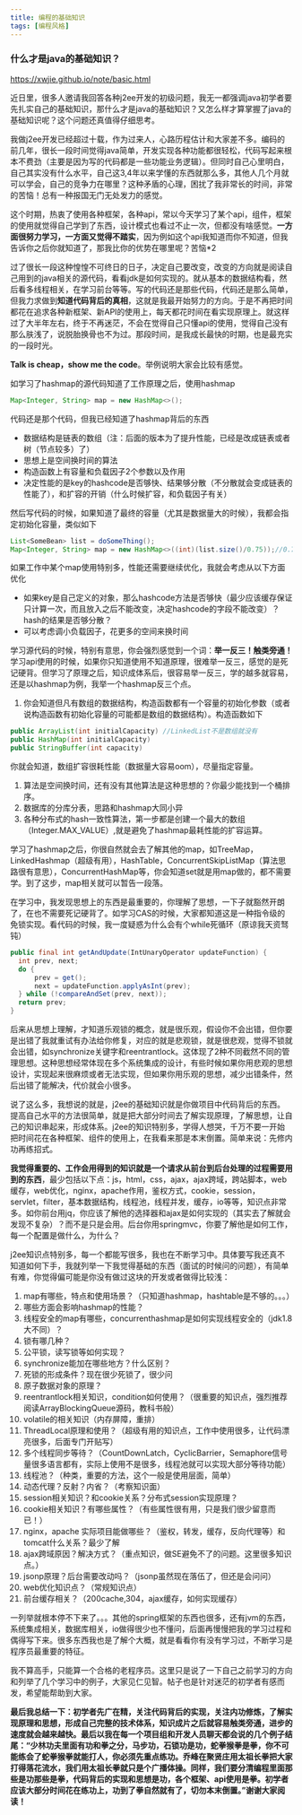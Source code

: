 ```yaml
---
title: 编程的基础知识
tags: [编程风格]
---
```


### 什么才是java的基础知识？

https://xwjie.github.io/note/basic.html

近日里，很多人邀请我回答各种j2ee开发的初级问题，我无一都强调java初学者要先扎实自己的基础知识，那什么才是java的基础知识？又怎么样才算掌握了java的基础知识呢？这个问题还真值得仔细思考。

我做j2ee开发已经超过十载，作为过来人，心路历程估计和大家差不多。编码的前几年，很长一段时间觉得java简单，开发实现各种功能都很轻松，代码写起来根本不费劲（主要是因为写的代码都是一些功能业务逻辑）。但同时自己心里明白，自己其实没有什么水平，自己这3,4年以来学懂的东西就那么多，其他人几个月就可以学会，自己的竞争力在哪里？这种矛盾的心理，困扰了我非常长的时间，非常的苦恼！总有一种报国无门无处发力的感觉。

这个时期，热衷了使用各种框架，各种api，常以今天学习了某个api，组件，框架的使用就觉得自己学到了东西，设计模式也看过不止一次，但都没有啥感觉。**一方面很努力学习，一方面又觉得不踏实**，因为例如这个api我知道而你不知道，但我告诉你之后你就知道了，那我比你的优势在哪里呢？苦恼*2

过了很长一段这种惶惶不可终日的日子，决定自己要改变，改变的方向就是阅读自己用到的java相关的源代码，看看jdk是如何实现的。就从基本的数据结构看，然后看多线程相关，在学习前台等等。写的代码还是那些代码，代码还是那么简单，但我力求做到**知道代码背后的真相**，这就是我最开始努力的方向。于是不再把时间都花在追求各种新框架、新API的使用上，每天都花时间在看实现原理上。就这样过了大半年左右，终于不再迷茫，不会在觉得自己只懂api的使用，觉得自己没有那么肤浅了，说脱胎换骨也不为过。那段时间，是我成长最快的时期，也是最充实的一段时光。

**Talk is cheap，show me the code**。举例说明大家会比较有感觉。

如学习了hashmap的源代码知道了工作原理之后，使用hashmap

```java
Map<Integer, String> map = new HashMap<>();
```

代码还是那个代码，但我已经知道了hashmap背后的东西

- 数据结构是链表的数组（注：后面的版本为了提升性能，已经是改成链表或者树（节点较多）了）
- 思想上是空间换时间的算法
- 构造函数上有容量和负载因子2个参数以及作用
- 决定性能的是key的hashcode是否够快、结果够分散（不分散就会变成链表的性能了），和扩容的开销（什么时候扩容，和负载因子有关）

然后写代码的时候，如果知道了最终的容量（尤其是数据量大的时候），我都会指定初始化容量，类似如下

```java
List<SomeBean> list = doSomeThing(); 
Map<Integer, String> map = new HashMap<>((int)(list.size()/0.75));//0.75为默认负载因子
```

如果工作中某个map使用特别多，性能还需要继续优化，我就会考虑从以下方面优化

- 如果key是自己定义的对象，那么hashcode方法是否够快（最少应该缓存保证只计算一次，而且放入之后不能改变，决定hashcode的字段不能改变）？ hash的结果是否够分散？
- 可以考虑调小负载因子，花更多的空间来换时间

学习源代码的时候，特别有意思，你会强烈感觉到一个词：**举一反三！触类旁通！** 学习api使用的时候，如果你只知道使用不知道原理，很难举一反三，感觉的是死记硬背。但学习了原理之后，知识成体系后，很容易举一反三，学的越多就容易，还是以hashmap为例，我举一个hashmap反三个点。

1. 你会知道但凡有数组的数据结构，构造函数都有一个容量的初始化参数（或者说构造函数有初始化容量的可能都是数组的数据结构）。构造函数如下

```java
public ArrayList(int initialCapacity) //LinkedList不是数组就没有
public HashMap(int initialCapacity) 
public StringBuffer(int capacity) 
```

你就会知道，数组扩容很耗性能（数据量大容易oom），尽量指定容量。

1. 算法是空间换时间，还有没有其他算法是这种思想的？你最少能找到一个桶排序。
2. 数据库的分库分表，思路和hashmap大同小异
3. 各种分布式的hash一致性算法，第一步都是创建一个最大的数组（Integer.MAX_VALUE）,就是避免了hashmap最耗性能的扩容运算。

学习了hashmap之后，你很自然就会去了解其他的map，如TreeMap，LinkedHashmap（超级有用），HashTable，ConcurrentSkipListMap（算法思路很有意思），ConcurrentHashMap等，你会知道set就是用map做的，都不需要学。到了这步，map相关就可以暂告一段落。

在学习中，我发现思想上的东西是最重要的，你理解了思想，一下子就豁然开朗了，在也不需要死记硬背了。如学习CAS的时候，大家都知道这是一种指令级的免锁实现。看代码的时候，我一度疑惑为什么会有个while死循环（原谅我天资驽钝）

```java
public final int getAndUpdate(IntUnaryOperator updateFunction) {
  int prev, next;
  do {
      prev = get();
      next = updateFunction.applyAsInt(prev);
  } while (!compareAndSet(prev, next));
  return prev;
}
```

后来从思想上理解，才知道乐观锁的概念，就是很乐观，假设你不会出错，但你要是出错了我就重试有办法给你修复，对应的就是悲观锁，就是很悲观，觉得不锁就会出错，如synchronize关键字和reentrantlock。这体现了2种不同截然不同的管理思想。这种思想经常体现在多个系统集成的设计，有些时候如果你用悲观的思想设计，实现起来很麻烦或者无法实现，但如果你用乐观的思想，减少出错条件，然后出错了能解决，代价就会小很多。

说了这么多，我想说的就是，j2ee的基础知识就是你做项目中代码背后的东西。提高自己水平的方法很简单，就是把大部分时间去了解实现原理，了解思想，让自己的知识串起来，形成体系。j2ee的知识特别多，学得人想哭，千万不要一开始把时间花在各种框架、组件的使用上，在我看来那是本末倒置。简单来说：先修内功再练招式。

**我觉得重要的、工作会用得到的知识就是一个请求从前台到后台处理的过程需要用到的东西**，最少包括以下点：js，html，css，ajax，ajax跨域，跨站脚本，web缓存，web优化，nginx，apache作用，鉴权方式，cookie，session，servlet，filter，基本数据结构，线程池，线程并发，缓存，io等等，知识点非常多。如你前台用jq，你应该了解他的选择器和ajax是如何实现的（其实去了解就会发现不复杂）？而不是只是会用。后台你用springmvc，你要了解他是如何工作，每一个配置是做什么，为什么？

j2ee知识点特别多，每一个都能写很多，我也在不断学习中。具体要写我还真不知道如何下手，我就列举一下我觉得基础的东西（面试的时候问的问题），有简单有难，你觉得偏可能是你没有做过这块的开发或者做得比较浅：

1. map有哪些，特点和使用场景？（只知道hashmap，hashtable是不够的。。。）
2. 哪些方面会影响hashmap的性能？
3. 线程安全的map有哪些，concurrenthashmap是如何实现线程安全的（jdk1.8大不同）？
4. 锁有哪几种？
5. 公平锁，读写锁等如何实现？
6. synchronize能加在哪些地方？什么区别？
7. 死锁的形成条件？现在很少死锁了，很少问
8. 原子数据对象的原理？
9. reentrantlock相关知识，condition如何使用？（很重要的知识点，强烈推荐阅读ArrayBlockingQueue源码，教科书般）
10. volatile的相关知识（内存屏障，重排）
11. ThreadLocal原理和使用？（超级有用的知识点，工作中使用很多，让代码漂亮很多，后面专门开贴写）
12. 多个线程同步等待？（CountDownLatch，CyclicBarrier，Semaphore信号量很多语言都有，实际上使用不是很多，线程池就可以实现大部分等待功能）
13. 线程池？（种类，重要的方法，这个一般是使用层面，简单）
14. 动态代理？反射？内省？（考察知识面）
15. session相关知识？和cookie关系？分布式session实现原理？
16. cookie相关知识？有哪些属性？（有些属性很有用，只是我们很少留意而已！）
17. nginx，apache 实际项目能做哪些？（鉴权，转发，缓存，反向代理等）和tomcat什么关系？最少了解
18. ajax跨域原因？解决方式？（重点知识，做SE避免不了的问题。这里很多知识点。）
19. jsonp原理？后台需要改动吗？（jsonp虽然现在落伍了，但还是会问问）
20. web优化知识点？（常规知识点）
21. 前台缓存相关？（200cache,304，ajax缓存，如何实现缓存）

一列举就根本停不下来了。。。其他的spring框架的东西也很多，还有jvm的东西，系统集成相关，数据库相关，io做得很少也不懂问，后面再慢慢把我的学习过程和偶得写下来。很多东西我也是了解个大概，就是看看你有没有学习过，不断学习是程序员最重要的特征。

我不算高手，只能算一个合格的老程序员。这里只是说了一下自己之前学习的方向和列举了几个学习中的例子，大家见仁见智。帖子也是针对迷茫的初学者有感而发，希望能帮助到大家。

**最后我总结一下：初学者先广在精，关注代码背后的实现，关注内功修炼，了解实现原理和思想，形成自己完整的技术体系，知识成片之后就容易触类旁通，进步的速度就会越来越快。最后以我在每一个项目组和开发人员聊天都会说的几个例子结尾：“少林功夫里面有功和拳之分，马步功，石锁功是功，蛇拳猴拳是拳，你不可能练会了蛇拳猴拳就能打人，你必须先重点练功。乔峰在聚贤庄用太祖长拳把大家打得落花流水，我们用太祖长拳就只是个广播体操。同样，我们要分清编程里面那些是功那些是拳，代码背后的实现和思想是功，各个框架、api使用是拳。初学者应该大部分时间花在练功上，功到了拳自然就有了，切勿本末倒置。”谢谢大家阅读！**